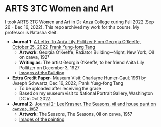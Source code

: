 # ARTS 3TC	Women and Art
I took ARTS 3TC Women and Art in De Anza College during Fall 2022 (Sep 26 - Dec 16, 2022). This repo archived my work for this course.
My professor is Natasha Kleit.

* **Journal 1**- [A Letter To Anita Lily Pollitzer From Georgia O’Keeffe, October 25, 2022, Frank Yung-fong Tang](https://drive.google.com/file/d/1XeZqhUDDUSgmiJOg_4FftAJ3f8XL0IBv/view?usp=sharing) 
  * **Artwork**: Georgia O’Keeffe, Radiator Building—Night, New York, Oil on canva, 1927
  * **Writing as**: The artist Georgia O’Keeffe, to her friend Anita Lily Pollitzer on December 3, 1927
  * [Images of the Building](https://photos.app.goo.gl/HW9kscji8dsx8me26)
* **Extra Credit Paper**- Museum Visit: Charlayne Hunter-Gault 1961 by Joseph Schwartz, Dec 16, 2022, Frank Yung-fong Tang
  * To be uploaded after receiving the grade
  * Based on my museum visit to National Portrait Gallery, Washington DC in Oct 2022.
* **Journal 2**- [Journal 2- Lee Krasner, The Seasons, oil and house paint on canvas, 1957](https://drive.google.com/drive/folders/1r2TfEg7YUfHjLJaVfaIWxaJMkABTwnDS)
  * **Artwork**: The Seasons, The Seasons, Oil on canva, 1957
  * [Images of the painting](https://photos.app.goo.gl/4WjVUTLRqRLPKRTQ8)

